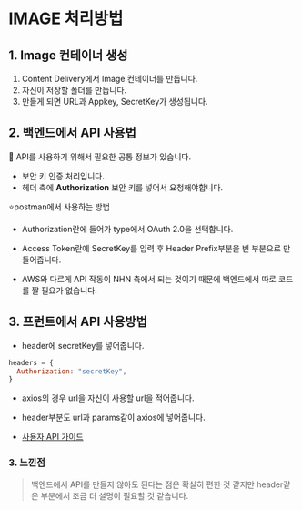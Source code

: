# IMAGE 처리방법

## 1. Image 컨테이너 생성

1. Content Delivery에서 Image 컨테이너를 만듭니다.
2. 자신이 저장할 폴더를 만듭니다.
3. 만들게 되면 URL과 Appkey, SecretKey가 생성됩니다.

## 2. 백엔드에서 API 사용법

🔮 API를 사용하기 위해서 필요한 공통 정보가 있습니다.
- 보안 키 인증 처리입니다.
- 헤더 측에 **Authorization** 보안 키를 넣어서 요청해야합니다.

⭐postman에서 사용하는 방법
- Authorization란에 들어가 type에서 OAuth 2.0을 선택합니다.
- Access Token란에 SecretKey를 입력 후 Header Prefix부분을 빈 부분으로 만들어줍니다.

- AWS와 다르게 API 작동이 NHN 측에서 되는 것이기 때문에 백엔드에서 따로 코드를 짤 필요가 없습니다.

## 3. 프런트에서 API 사용방법

- header에 secretKey를 넣어줍니다.
```js
headers = {
  Authorization: "secretKey",
}
```
- axios의 경우 url을 자신이 사용할 url을 적어줍니다.
- header부분도 url과 params같이 axios에 넣어줍니다.


- [사용자 API 가이드](https://docs.toast.com/ko/Contents%20Delivery/Image/ko/api-guide/)


### 3. 느낀점

>백엔드에서 API를 만들지 않아도 된다는 점은 확실히 편한 것 같지만
>header같은 부분에서 조금 더 설명이 필요할 것 같습니다.